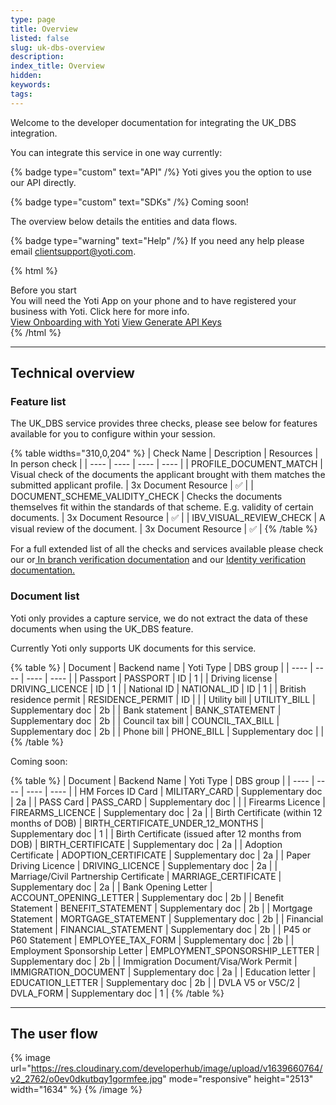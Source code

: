 ```yaml
---
type: page
title: Overview
listed: false
slug: uk-dbs-overview
description: 
index_title: Overview
hidden: 
keywords: 
tags: 
---
```


Welcome to the developer documentation for integrating the UK_DBS integration.

You can integrate this service in one way currently:

{% badge type="custom" text="API" /%} Yoti gives you the option to use our API directly.

{% badge type="custom" text="SDKs" /%}  Coming soon!

The overview below details the entities and data flows.

{% badge type="warning" text="Help" /%} If you need any help please email [clientsupport@yoti.com](mailto:clientsupport@yoti.com).

{% html %}
<div class="alert-BYS">
   <div class="alert-title" id="BYS">
      Before you start
   </div>
   <div class="alert-text" >
      You will need the Yoti App on your phone and to have registered your business with Yoti. Click here for more info.
   </div>
   <div class="alert-links"> 
         <a target="_self" href="https://developers.yoti.com/visual-review-check/getting-started">View Onboarding with Yoti</a>
      <a target="_self" href="https://developers.yoti.com/visual-review-check/production-keys">View Generate API Keys</a> 
   </div>
</div>
{% /html %}

---

## Technical overview

### Feature list

The UK_DBS service provides three checks, please see below for features available for you to configure within your session.

{% table widths="310,0,204" %}
| Check Name | Description | Resources | In person check | 
| ---- | ---- | ---- | ---- | 
| PROFILE_DOCUMENT_MATCH | Visual check of the documents the applicant brought with them matches the submitted applicant profile. | 3x Document Resource | ✅ | 
| DOCUMENT_SCHEME_VALIDITY_CHECK | Checks the documents themselves fit within the standards of that scheme. E.g. validity of certain documents. | 3x Document Resource | ✅ | 
| IBV_VISUAL_REVIEW_CHECK | A visual review of the document. | 3x Document Resource | ✅ | 
{% /table %}

For a full extended list of all the checks and services available please check our or[ In branch verification documentation](/identity-verification/in-branch-overview) and our [Identity verification documentation. ](/identity-verification/overview#feature-list)

### Document list

Yoti only provides a capture service, we do not extract the data of these documents when using the UK_DBS feature.

Currently Yoti only supports UK documents for this service.

{% table %}
| Document | Backend name | Yoti Type | DBS group | 
| ---- | ---- | ---- | ---- | 
| Passport | PASSPORT | ID | 1 | 
| Driving license | DRIVING_LICENCE | ID | 1 | 
| National ID | NATIONAL_ID | ID | 1 | 
| British residence permit | RESIDENCE_PERMIT | ID |  | 
| Utility bill | UTILITY_BILL | Supplementary doc | 2b | 
| Bank statement | BANK_STATEMENT | Supplementary doc | 2b | 
| Council tax bill | COUNCIL_TAX_BILL | Supplementary doc | 2b | 
| Phone bill | PHONE_BILL | Supplementary doc |  | 
{% /table %}

Coming soon:

{% table %}
| Document | Backend Name | Yoti Type | DBS group | 
| ---- | ---- | ---- | ---- | 
| HM Forces ID Card | MILITARY_CARD | Supplementary doc | 2a | 
| PASS Card | PASS_CARD | Supplementary doc |  | 
| Firearms Licence | FIREARMS_LICENCE | Supplementary doc | 2a | 
| Birth Certificate (within 12 months of DOB) | BIRTH_CERTIFICATE_UNDER_12_MONTHS | Supplementary doc | 1 | 
| Birth Certificate (issued after 12 months from DOB) | BIRTH_CERTIFICATE | Supplementary doc | 2a | 
| Adoption Certificate | ADOPTION_CERTIFICATE | Supplementary doc | 2a | 
| Paper Driving Licence | DRIVING_LICENCE | Supplementary doc | 2a | 
| Marriage/Civil Partnership Certificate | MARRIAGE_CERTIFICATE | Supplementary doc | 2a | 
| Bank Opening Letter | ACCOUNT_OPENING_LETTER | Supplementary doc | 2b | 
| Benefit Statement | BENEFIT_STATEMENT | Supplementary doc | 2b | 
| Mortgage Statement | MORTGAGE_STATEMENT | Supplementary doc | 2b | 
| Financial Statement | FINANCIAL_STATEMENT | Supplementary doc | 2b | 
| P45 or P60 Statement | EMPLOYEE_TAX_FORM | Supplementary doc | 2b | 
| Employment Sponsorship Letter | EMPLOYMENT_SPONSORSHIP_LETTER | Supplementary doc | 2b | 
| Immigration Document/Visa/Work Permit | IMMIGRATION_DOCUMENT | Supplementary doc | 2a | 
| Education letter | EDUCATION_LETTER | Supplementary doc | 2b | 
| DVLA V5 or V5C/2 | DVLA_FORM | Supplementary doc | 1 | 
{% /table %}

---

## The user flow

{% image url="https://res.cloudinary.com/developerhub/image/upload/v1639660764/v2_2762/o0ev0dkutbqy1gormfee.jpg" mode="responsive" height="2513" width="1634" %}
{% /image %}